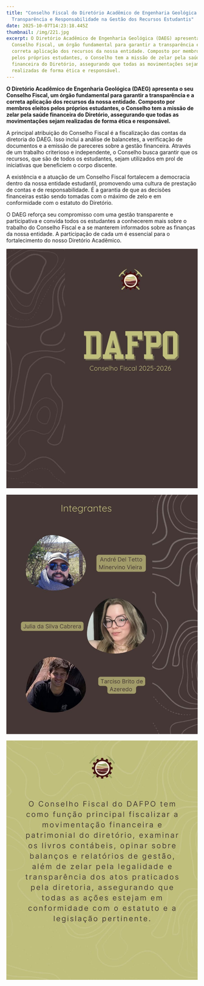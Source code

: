 ```yaml
---
title: "Conselho Fiscal do Diretório Acadêmico de Engenharia Geológica:
  Transparência e Responsabilidade na Gestão dos Recursos Estudantis"
date: 2025-10-07T14:23:18.445Z
thumbnail: /img/221.jpg
excerpt: O Diretório Acadêmico de Engenharia Geológica (DAEG) apresenta o seu
  Conselho Fiscal, um órgão fundamental para garantir a transparência e a
  correta aplicação dos recursos da nossa entidade. Composto por membros eleitos
  pelos próprios estudantes, o Conselho tem a missão de zelar pela saúde
  financeira do Diretório, assegurando que todas as movimentações sejam
  realizadas de forma ética e responsável.
---
```

<!--StartFragment-->

**O Diretório Acadêmico de Engenharia Geológica (DAEG) apresenta o seu Conselho Fiscal, um órgão fundamental para garantir a transparência e a correta aplicação dos recursos da nossa entidade. Composto por membros eleitos pelos próprios estudantes, o Conselho tem a missão de zelar pela saúde financeira do Diretório, assegurando que todas as movimentações sejam realizadas de forma ética e responsável.**

A principal atribuição do Conselho Fiscal é a fiscalização das contas da diretoria do DAEG. Isso inclui a análise de balancetes, a verificação de documentos e a emissão de pareceres sobre a gestão financeira. Através de um trabalho criterioso e independente, o Conselho busca garantir que os recursos, que são de todos os estudantes, sejam utilizados em prol de iniciativas que beneficiem o corpo discente.

A existência e a atuação de um Conselho Fiscal fortalecem a democracia dentro da nossa entidade estudantil, promovendo uma cultura de prestação de contas e de responsabilidade. É a garantia de que as decisões financeiras estão sendo tomadas com o máximo de zelo e em conformidade com o estatuto do Diretório.

O DAEG reforça seu compromisso com uma gestão transparente e participativa e convida todos os estudantes a conhecerem mais sobre o trabalho do Conselho Fiscal e a se manterem informados sobre as finanças da nossa entidade. A participação de cada um é essencial para o fortalecimento do nosso Diretório Acadêmico.

<!--EndFragment-->

![](/img/co-2.jpg)

![](/img/co-1.jpg)

![](/img/co-3.jpg)